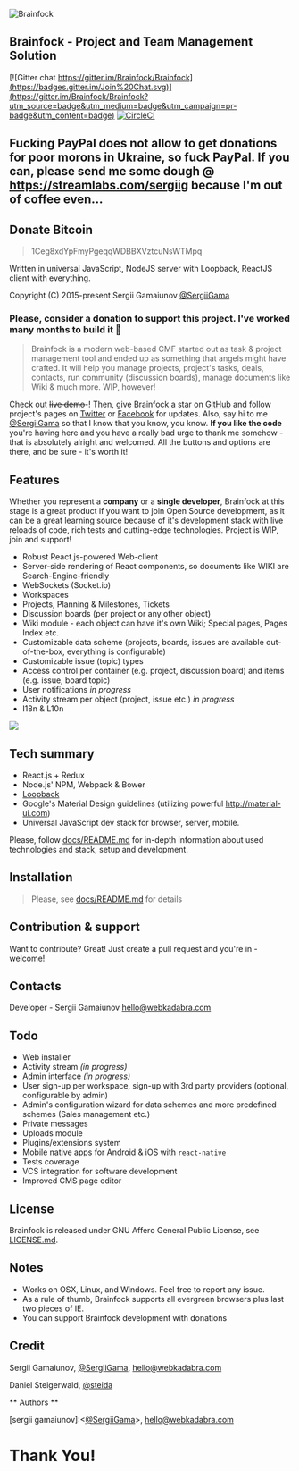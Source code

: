 ![Brainfock](https://brainfock.files.wordpress.com/2014/11/logo_greenhex_trans.png?w=250 "Brainfock Logo")

## Brainfock - Project and Team Management Solution

[![Gitter chat https://gitter.im/Brainfock/Brainfock](https://badges.gitter.im/Join%20Chat.svg)](https://gitter.im/Brainfock/Brainfock?utm_source=badge&utm_medium=badge&utm_campaign=pr-badge&utm_content=badge)
[![CircleCI](https://img.shields.io/circleci/project/Brainfock/Brainfock.svg?maxAge=7200)](https://circleci.com/gh/Brainfock/Brainfock)

## Fucking PayPal does not allow to get donations for poor morons in Ukraine, so fuck PayPal. If you can, please send me some dough @ https://streamlabs.com/sergiig because I'm out of coffee even...

## Donate Bitcoin 

> 1Ceg8xdYpFmyPgeqqWDBBXVztcuNsWTMpq

Written in universal JavaScript, NodeJS server with Loopback, ReactJS client with everything.

Copyright (C) 2015-present Sergii Gamaiunov [@SergiiGama](https://twitter.com/SergiiGama)

### Please, consider a donation to support this project. I've worked many months to build it 💪

> Brainfock is a modern web-based CMF started out as task & project management tool and ended up as something that angels might have crafted. It  will help you manage projects, project's tasks, deals, contacts, run community (discussion boards), manage documents like Wiki & much more. WIP, however!

Check out ~~live demo~~-! Then, give Brainfock a star on [GitHub](https://github.com/Brainfock/Brainfock) and follow project's pages on [Twitter](https://twitter.com/brainfockapp) or [Facebook](https://www.facebook.com/Brainfock) for updates. Also, say hi to me [@SergiiGama](https://twitter.com/SergiiGama) so that I know that you know, you know. **If you like the code** you're having here and you have a really bad urge to thank me somehow - that is absolutely alright and welcomed. All the buttons and options are there, and be sure - it's worth it!  


Features
--------------------------
Whether you represent a **company** or a **single developer**, Brainfock at this stage is a great product if you want to join Open Source development, as it can be a great learning source because of it's development stack with live reloads of code, rich tests and cutting-edge technologies. Project is WIP, join and support!

- Robust React.js-powered Web-client
- Server-side rendering of React components, so documents like WIKI are Search-Engine-friendly
- WebSockets (Socket.io)
- Workspaces
- Projects, Planning & Milestones, Tickets
- Discussion boards (per project or any other object)
- Wiki module - each object can have it's own Wiki; Special pages, Pages Index etc.
- Customizable data scheme (projects, boards, issues are available out-of-the-box, everything is configurable)
- Customizable issue (topic) types
- Access control per container (e.g. project, discussion board) and items (e.g. issue, board topic) 
- User notifications *in progress*
- Activity stream per object (project, issue etc.) *in progress*
- I18n & L10n

![](http://i57.tinypic.com/5cjfkh.png)

Tech summary
--------------------------
- React.js + Redux
- Node.js' NPM, Webpack & Bower
- [Loopback](http://loopback.io/)
- Google's Material Design guidelines (utilizing powerful <http://material-ui.com>)
- Universal JavaScript dev stack for browser, server, mobile.

Please, follow [docs/README.md](/docs/README.md) for in-depth information about used technologies and stack, setup and development.

Installation
--------------------------

> Please, see [docs/README.md](/docs/README.md)  for details

Contribution & support
--------------------------
Want to contribute? Great! Just create a pull request and you're in - welcome!


Contacts
--------------------------
Developer - Sergii Gamaiunov <hello@webkadabra.com>


Todo
--------------------------
- Web installer
- Activity stream *(in progress)*
- Admin interface *(in progress)*
- User sign-up per workspace, sign-up with 3rd party providers (optional, configurable by admin)
- Admin's configuration wizard for data schemes and more predefined schemes (Sales management etc.)
- Private messages
- Uploads module
- Plugins/extensions system
- Mobile native apps for Android & iOS with `react-native`
- Tests coverage
- VCS integration for software development
- Improved CMS page editor


License
--------------------------
Brainfock is released under GNU Affero General Public License, see [LICENSE.md](/LICENSE.md). 

## Notes

- Works on OSX, Linux, and Windows. Feel free to report any issue.
- As a rule of thumb, Brainfock supports all evergreen browsers plus last two pieces of IE.
- You can support Brainfock development with donations

## Credit

Sergii Gamaiunov, [@SergiiGama](https://twitter.com/SergiiGama), <hello@webkadabra.com>

Daniel Steigerwald, [@steida](https://twitter.com/steida)

** Authors **

[sergii gamaiunov]:<[@SergiiGama](https://twitter.com/SergiiGama)>, <hello@webkadabra.com>

# Thank You!
